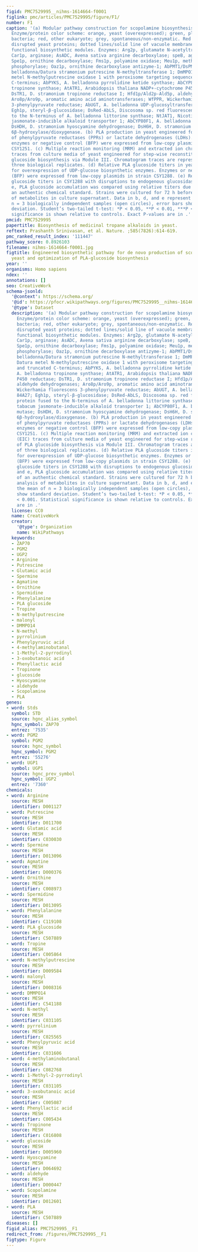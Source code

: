 ```yaml
---
figid: PMC7529995__nihms-1614664-f0001
figlink: pmc/articles/PMC7529995/figure/F1/
number: F1
caption: '(a) Modular pathway construction for scopolamine biosynthesis in yeast.
  Enzyme/protein color scheme: orange, yeast (overexpressed); green, plant; purple,
  bacteria; red, other eukaryote; grey, spontaneous/non-enzymatic. Red boxes indicate
  disrupted yeast proteins; dotted lines/solid line of vacuole membrane delineate
  functional biosynthetic modules. Enzymes: Arg2p, glutamate N-acetyltransferase;
  Car1p, arginase; AsADC, Avena sativa arginine decarboxylase; speB, agmatine ureohydrolase;
  Spe1p, ornithine decarboxylase; Fms1p, polyamine oxidase; Meu1p, methylthioadenosine
  phosphorylase; Oaz1p, ornithine decarboxylase antizyme-1; AbPMT1/DsPMT1, Atropa
  belladonna/Datura stramonium putrescine N-methyltransferase 1; DmMPO1ΔC-PTS1, Datura
  metel N-methylputrescine oxidase 1 with peroxisome targeting sequence 1 and truncated
  C-terminus; AbPYKS, A. belladonna pyrrolidine ketide synthase; AbCYP82M3, A. belladonna
  tropinone synthase; AtATR1, Arabidopsis thaliana NADP+-cytochrome P450 reductase;
  DsTR1, D. stramonium tropinone reductase I; Hfd1p/Ald2p-Ald5p, aldehyde dehydrogenases;
  Aro8p/Aro9p, aromatic amino acid aminotransferases; WfPPR, Wickerhamia fluorescens
  3-phenylpyruvate reductase; AbUGT, A. belladonna UDP-glucosyltransferase 84A27;
  Egh1p, steryl-β-glucosidase; DsRed-AbLS, Discosoma sp. red fluorescent protein fused
  to the N-terminus of A. belladonna littorine synthase; NtJAT1, Nicotiana tabacum
  jasmonate-inducible alkaloid transporter 1; AbCYP80F1, A. belladonna littorine mutase;
  DsHDH, D. stramonium hyoscyamine dehydrogenase; DsH6H, D. stramonium hyoscyamine
  6β-hydroxylase/dioxygenase. (b) PLA production in yeast engineered for expression
  of phenylpyruvate reductases (PPRs) or lactate dehydrogenases (LDHs). Heterologous
  enzymes or negative control (BFP) were expressed from low-copy plasmids in strain
  CSY1251. (c) Multiple reaction monitoring (MRM) and extracted ion chromatogram (EIC)
  traces from culture media of yeast engineered for step-wise reconstitution of PLA
  glucoside biosynthesis via Module III. Chromatogram traces are representative of
  three biological replicates. (d) Relative PLA glucoside titers in yeast engineered
  for overexpression of UDP-glucose biosynthetic enzymes. Enzymes or negative control
  (BFP) were expressed from low-copy plasmids in strain CSY1288. (e) Relative PLA
  glucoside titers in CSY1288 with disruptions to endogenous glucosidases. For d and
  e, PLA glucoside accumulation was compared using relative titers due to lack of
  an authentic chemical standard. Strains were cultured for 72 h before LC-MS/MS analysis
  of metabolites in culture supernatant. Data in b, d, and e represent the mean of
  n = 3 biologically independent samples (open circles), error bars show standard
  deviation. Student’s two-tailed t-test: *P < 0.05, **P < 0.01, ***P < 0.001. Statistical
  significance is shown relative to controls. Exact P-values are in .'
pmcid: PMC7529995
papertitle: Biosynthesis of medicinal tropane alkaloids in yeast.
reftext: Prashanth Srinivasan, et al. Nature. ;585(7826):614-619.
pmc_ranked_result_index: '111447'
pathway_score: 0.8926103
filename: nihms-1614664-f0001.jpg
figtitle: Engineered biosynthetic pathway for de novo production of scopolamine in
  yeast and optimization of PLA-glucoside biosynthesis
year: ''
organisms: Homo sapiens
ndex: ''
annotations: []
seo: CreativeWork
schema-jsonld:
  '@context': https://schema.org/
  '@id': https://pfocr.wikipathways.org/figures/PMC7529995__nihms-1614664-f0001.html
  '@type': Dataset
  description: '(a) Modular pathway construction for scopolamine biosynthesis in yeast.
    Enzyme/protein color scheme: orange, yeast (overexpressed); green, plant; purple,
    bacteria; red, other eukaryote; grey, spontaneous/non-enzymatic. Red boxes indicate
    disrupted yeast proteins; dotted lines/solid line of vacuole membrane delineate
    functional biosynthetic modules. Enzymes: Arg2p, glutamate N-acetyltransferase;
    Car1p, arginase; AsADC, Avena sativa arginine decarboxylase; speB, agmatine ureohydrolase;
    Spe1p, ornithine decarboxylase; Fms1p, polyamine oxidase; Meu1p, methylthioadenosine
    phosphorylase; Oaz1p, ornithine decarboxylase antizyme-1; AbPMT1/DsPMT1, Atropa
    belladonna/Datura stramonium putrescine N-methyltransferase 1; DmMPO1ΔC-PTS1,
    Datura metel N-methylputrescine oxidase 1 with peroxisome targeting sequence 1
    and truncated C-terminus; AbPYKS, A. belladonna pyrrolidine ketide synthase; AbCYP82M3,
    A. belladonna tropinone synthase; AtATR1, Arabidopsis thaliana NADP+-cytochrome
    P450 reductase; DsTR1, D. stramonium tropinone reductase I; Hfd1p/Ald2p-Ald5p,
    aldehyde dehydrogenases; Aro8p/Aro9p, aromatic amino acid aminotransferases; WfPPR,
    Wickerhamia fluorescens 3-phenylpyruvate reductase; AbUGT, A. belladonna UDP-glucosyltransferase
    84A27; Egh1p, steryl-β-glucosidase; DsRed-AbLS, Discosoma sp. red fluorescent
    protein fused to the N-terminus of A. belladonna littorine synthase; NtJAT1, Nicotiana
    tabacum jasmonate-inducible alkaloid transporter 1; AbCYP80F1, A. belladonna littorine
    mutase; DsHDH, D. stramonium hyoscyamine dehydrogenase; DsH6H, D. stramonium hyoscyamine
    6β-hydroxylase/dioxygenase. (b) PLA production in yeast engineered for expression
    of phenylpyruvate reductases (PPRs) or lactate dehydrogenases (LDHs). Heterologous
    enzymes or negative control (BFP) were expressed from low-copy plasmids in strain
    CSY1251. (c) Multiple reaction monitoring (MRM) and extracted ion chromatogram
    (EIC) traces from culture media of yeast engineered for step-wise reconstitution
    of PLA glucoside biosynthesis via Module III. Chromatogram traces are representative
    of three biological replicates. (d) Relative PLA glucoside titers in yeast engineered
    for overexpression of UDP-glucose biosynthetic enzymes. Enzymes or negative control
    (BFP) were expressed from low-copy plasmids in strain CSY1288. (e) Relative PLA
    glucoside titers in CSY1288 with disruptions to endogenous glucosidases. For d
    and e, PLA glucoside accumulation was compared using relative titers due to lack
    of an authentic chemical standard. Strains were cultured for 72 h before LC-MS/MS
    analysis of metabolites in culture supernatant. Data in b, d, and e represent
    the mean of n = 3 biologically independent samples (open circles), error bars
    show standard deviation. Student’s two-tailed t-test: *P < 0.05, **P < 0.01, ***P
    < 0.001. Statistical significance is shown relative to controls. Exact P-values
    are in .'
  license: CC0
  name: CreativeWork
  creator:
    '@type': Organization
    name: WikiPathways
  keywords:
  - ZAP70
  - PGM2
  - UGP2
  - Arginine
  - Putrescine
  - Glutamic acid
  - Spermine
  - Agmatine
  - Ornithine
  - Spermidine
  - Phenylalanine
  - PLA glucoside
  - Tropine
  - N-methylputrescine
  - malonyl
  - DMMPO14
  - N-methyl
  - pyrrolinium
  - Phenylpyruvic acid
  - 4-methylaminobutanal
  - 1-Methyl-2-pyrrodinyl
  - 3-oxobutanoic acid
  - Phenyllactic acid
  - Tropinone
  - glucoside
  - Hyoscyamine
  - aldehyde
  - Scopolamine
  - PLA
genes:
- word: Stds
  symbol: STD
  source: hgnc_alias_symbol
  hgnc_symbol: ZAP70
  entrez: '7535'
- word: PGM2
  symbol: PGM2
  source: hgnc_symbol
  hgnc_symbol: PGM2
  entrez: '55276'
- word: UGP1
  symbol: UGP1
  source: hgnc_prev_symbol
  hgnc_symbol: UGP2
  entrez: '7360'
chemicals:
- word: Arginine
  source: MESH
  identifier: D001127
- word: Putrescine
  source: MESH
  identifier: D011700
- word: Glutamic acid
  source: MESH
  identifier: C030030
- word: Spermine
  source: MESH
  identifier: D013096
- word: Agmatine
  source: MESH
  identifier: D000376
- word: Ornithine
  source: MESH
  identifier: C008973
- word: Spermidine
  source: MESH
  identifier: D013095
- word: Phenylalanine
  source: MESH
  identifier: C119108
- word: PLA glucoside
  source: MESH
  identifier: C507889
- word: Tropine
  source: MESH
  identifier: C005864
- word: N-methylputrescine
  source: MESH
  identifier: D009584
- word: malonyl
  source: MESH
  identifier: D008316
- word: DMMPO14
  source: MESH
  identifier: C541188
- word: N-methyl
  source: MESH
  identifier: C031105
- word: pyrrolinium
  source: MESH
  identifier: C025565
- word: Phenylpyruvic acid
  source: MESH
  identifier: C031606
- word: 4-methylaminobutanal
  source: MESH
  identifier: C082768
- word: 1-Methyl-2-pyrrodinyl
  source: MESH
  identifier: C031105
- word: 3-oxobutanoic acid
  source: MESH
  identifier: C005087
- word: Phenyllactic acid
  source: MESH
  identifier: C005434
- word: Tropinone
  source: MESH
  identifier: C016808
- word: glucoside
  source: MESH
  identifier: D005960
- word: Hyoscyamine
  source: MESH
  identifier: D064692
- word: aldehyde
  source: MESH
  identifier: D000447
- word: Scopolamine
  source: MESH
  identifier: D012601
- word: PLA
  source: MESH
  identifier: C507889
diseases: []
figid_alias: PMC7529995__F1
redirect_from: /figures/PMC7529995__F1
figtype: Figure
---
```


